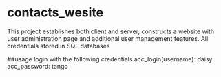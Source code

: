 # contacts_wesite
This project establishes both client and server, constructs a website with user administration page and additional user management features. All credentials stored in SQL databases

##usage
login with the following credentials
acc_login(username): daisy
acc_password: tango
